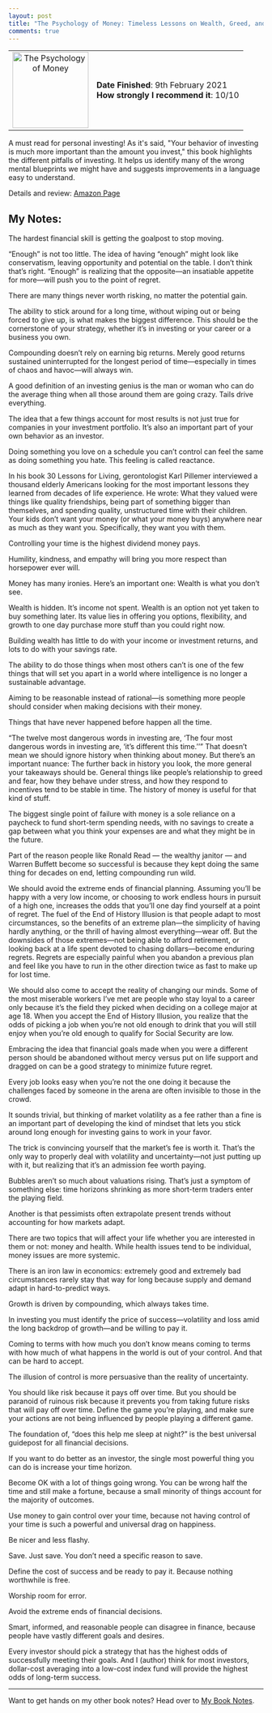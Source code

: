 ```yaml
---
layout: post
title: "The Psychology of Money: Timeless Lessons on Wealth, Greed, and Happiness - By Morgan Housel"
comments: true
---
```

  
<table>
  <tr>
    <td valign="middle" align="center"><img src="https://images-na.ssl-images-amazon.com/images/I/81Lb75rUhLL.jpg" alt="The Psychology of Money" width="150"/></td>
    <td>
      <b>Date Finished</b>: 9th February 2021 <br> 
      <b>How strongly I recommend it</b>: 10/10 
    </td>
  </tr>
</table>

 

A must read for personal investing! As it's said, "Your behavior of investing is much more important than the amount you invest," this book highlights the different pitfalls of investing. It helps us identify many of the wrong mental blueprints we might have and suggests improvements in a language easy to understand. 

Details and review: [Amazon Page](https://www.amazon.in/Psychology-Money-Morgan-Housel/dp/9390166268/ref=sr_1_1_sspa?crid=V3DKADSQDBTT&dchild=1&keywords=psychology+of+money&qid=1622818545&sprefix=psych%2Caps%2C621&sr=8-1-spons&psc=1&spLa=ZW5jcnlwdGVkUXVhbGlmaWVyPUEyS0NWUEVQUVNaOTBPJmVuY3J5cHRlZElkPUEwMjEzNjI1MTMyTldZR0ozUUpaJmVuY3J5cHRlZEFkSWQ9QTAxNDUxNTgzQjgySzVVM1k5VVdIJndpZGdldE5hbWU9c3BfYXRmJmFjdGlvbj1jbGlja1JlZGlyZWN0JmRvTm90TG9nQ2xpY2s9dHJ1ZQ==)

## My Notes:

The hardest financial skill is getting the goalpost to stop moving.

“Enough” is not too little. The idea of having “enough” might look like conservatism, leaving opportunity and potential on the table. I don’t think that’s right. “Enough” is realizing that the opposite—an insatiable appetite for more—will push you to the point of regret.

There are many things never worth risking, no matter the potential gain.

The ability to stick around for a long time, without wiping out or being forced to give up, is what makes the biggest difference. This should be the cornerstone of your strategy, whether it’s in investing or your career or a business you own.

Compounding doesn’t rely on earning big returns. Merely good returns sustained uninterrupted for the longest period of time—especially in times of chaos and havoc—will always win.

A good definition of an investing genius is the man or woman who can do the average thing when all those around them are going crazy. Tails drive everything.

The idea that a few things account for most results is not just true for companies in your investment portfolio. It’s also an important part of your own behavior as an investor.

Doing something you love on a schedule you can’t control can feel the same as doing something you hate. This feeling is called reactance.

In his book 30 Lessons for Living, gerontologist Karl Pillemer interviewed a thousand elderly Americans looking for the most important lessons they learned from decades of life experience. He wrote: What they valued were things like quality friendships, being part of something bigger than themselves, and spending quality, unstructured time with their children. Your kids don’t want your money (or what your money buys) anywhere near as much as they want you. Specifically, they want you with them.

Controlling your time is the highest dividend money pays.

Humility, kindness, and empathy will bring you more respect than horsepower ever will.

Money has many ironies. Here’s an important one: Wealth is what you don’t see.

Wealth is hidden. It’s income not spent. Wealth is an option not yet taken to buy something later. Its value lies in offering you options, flexibility, and growth to one day purchase more stuff than you could right now.

Building wealth has little to do with your income or investment returns, and lots to do with your savings rate.

The ability to do those things when most others can’t is one of the few things that will set you apart in a world where intelligence is no longer a sustainable advantage.

Aiming to be reasonable instead of rational—is something more people should consider when making decisions with their money.

Things that have never happened before happen all the time.

“The twelve most dangerous words in investing are, ‘The four most dangerous words in investing are, ‘it’s different this time.’’” That doesn’t mean we should ignore history when thinking about money. But there’s an important nuance: The further back in history you look, the more general your takeaways should be. General things like people’s relationship to greed and fear, how they behave under stress, and how they respond to incentives tend to be stable in time. The history of money is useful for that kind of stuff.

The biggest single point of failure with money is a sole reliance on a paycheck to fund short-term spending needs, with no savings to create a gap between what you think your expenses are and what they might be in the future.

Part of the reason people like Ronald Read — the wealthy janitor — and Warren Buffett become so successful is because they kept doing the same thing for decades on end, letting compounding run wild.

We should avoid the extreme ends of financial planning. Assuming you’ll be happy with a very low income, or choosing to work endless hours in pursuit of a high one, increases the odds that you’ll one day find yourself at a point of regret. The fuel of the End of History Illusion is that people adapt to most circumstances, so the benefits of an extreme plan—the simplicity of having hardly anything, or the thrill of having almost everything—wear off. But the downsides of those extremes—not being able to afford retirement, or looking back at a life spent devoted to chasing dollars—become enduring regrets. Regrets are especially painful when you abandon a previous plan and feel like you have to run in the other direction twice as fast to make up for lost time.

We should also come to accept the reality of changing our minds. Some of the most miserable workers I’ve met are people who stay loyal to a career only because it’s the field they picked when deciding on a college major at age 18. When you accept the End of History Illusion, you realize that the odds of picking a job when you’re not old enough to drink that you will still enjoy when you’re old enough to qualify for Social Security are low.

Embracing the idea that financial goals made when you were a different person should be abandoned without mercy versus put on life support and dragged on can be a good strategy to minimize future regret.

Every job looks easy when you’re not the one doing it because the challenges faced by someone in the arena are often invisible to those in the crowd.

It sounds trivial, but thinking of market volatility as a fee rather than a fine is an important part of developing the kind of mindset that lets you stick around long enough for investing gains to work in your favor.

The trick is convincing yourself that the market’s fee is worth it. That’s the only way to properly deal with volatility and uncertainty—not just putting up with it, but realizing that it’s an admission fee worth paying.

Bubbles aren’t so much about valuations rising. That’s just a symptom of something else: time horizons shrinking as more short-term traders enter the playing field.

Another is that pessimists often extrapolate present trends without accounting for how markets adapt.

There are two topics that will affect your life whether you are interested in them or not: money and health. While health issues tend to be individual, money issues are more systemic.

There is an iron law in economics: extremely good and extremely bad circumstances rarely stay that way for long because supply and demand adapt in hard-to-predict ways.

Growth is driven by compounding, which always takes time.

In investing you must identify the price of success—volatility and loss amid the long backdrop of growth—and be willing to pay it.

Coming to terms with how much you don’t know means coming to terms with how much of what happens in the world is out of your control. And that can be hard to accept.

The illusion of control is more persuasive than the reality of uncertainty.

You should like risk because it pays off over time. But you should be paranoid of ruinous risk because it prevents you from taking future risks that will pay off over time. Define the game you’re playing, and make sure your actions are not being influenced by people playing a different game.

The foundation of, “does this help me sleep at night?” is the best universal guidepost for all financial decisions.

If you want to do better as an investor, the single most powerful thing you can do is increase your time horizon.

Become OK with a lot of things going wrong. You can be wrong half the time and still make a fortune, because a small minority of things account for the majority of outcomes.

Use money to gain control over your time, because not having control of your time is such a powerful and universal drag on happiness.

Be nicer and less flashy.

Save. Just save. You don’t need a specific reason to save.

Define the cost of success and be ready to pay it. Because nothing worthwhile is free.

Worship room for error.

Avoid the extreme ends of financial decisions.

Smart, informed, and reasonable people can disagree in finance, because people have vastly different goals and desires.

Every investor should pick a strategy that has the highest odds of successfully meeting their goals. And I (author) think for most investors, dollar-cost averaging into a low-cost index fund will provide the highest odds of long-term success.

***

Want to get hands on my other book notes? Head over to [My Book Notes](https://jashrathod.github.io/book-blog/notes/).
